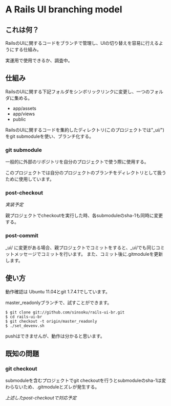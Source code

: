 # A Rails UI branching model

## これは何？
RailsのUIに関するコードをブランチで管理し、UIの切り替えを容易に行えるようにする仕組み。

実運用で使用できるか、調査中。

## 仕組み
RailsのUIに関する下記フォルダをシンボリックリンクに変更し、一つのフォルダに集める。

* app/assets
* app/views
* public

RailsのUIに関するコードを集約したディレクトリ(このプロジェクトでは"\_ui/")をgit submoduleを使い、ブランチ化する。

### git submodule
一般的に外部のリポジトリを自分のプロジェクトで使う際に使用する。

このプロジェクトでは自分のプロジェクトのブランチをディレクトリとして扱うために使用しています。

### post-checkout
*実装予定*

親プロジェクトでcheckoutを実行した時、各submoduleのsha-1も同時に変更する。

### post-commit
\_ui/ に変更がある場合、親プロジェクトでコミットをすると、\_ui/でも同じコミットメッセージでコミットを行います。
また、コミット後に.gitmoduleを更新します。

## 使い方
動作確認は Ubuntu 11.04とgit 1.7.4.1でしています。

master\_readonlyブランチで、試すことができます。

    $ git clone git://github.com/sinsoku/rails-ui-br.git
    $ cd rails-ui-br
    $ git checkout -t origin/master_readonly
    $ ./set_devenv.sh

pushはできませんが、動作は分かると思います。


## 既知の問題

### git checkout
submoduleを含むプロジェクトでgit checkoutを行うとsubmoduleのsha-1は変わらないため、.gitmoduleとズレが発生する。

*上述したpost-checkoutで対応予定*
